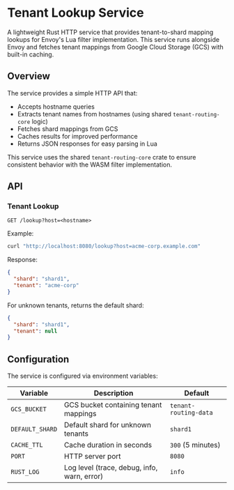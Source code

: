 # Tenant Lookup Service

A lightweight Rust HTTP service that provides tenant-to-shard mapping lookups for Envoy's Lua filter implementation. This service runs alongside Envoy and fetches tenant mappings from Google Cloud Storage (GCS) with built-in caching.

## Overview

The service provides a simple HTTP API that:
- Accepts hostname queries
- Extracts tenant names from hostnames (using shared `tenant-routing-core` logic)
- Fetches shard mappings from GCS
- Caches results for improved performance
- Returns JSON responses for easy parsing in Lua

This service uses the shared `tenant-routing-core` crate to ensure consistent behavior with the WASM filter implementation.

## API

### Tenant Lookup
```
GET /lookup?host=<hostname>
```

Example:
```bash
curl "http://localhost:8080/lookup?host=acme-corp.example.com"
```

Response:
```json
{
  "shard": "shard1",
  "tenant": "acme-corp"
}
```

For unknown tenants, returns the default shard:
```json
{
  "shard": "shard1",
  "tenant": null
}
```

## Configuration

The service is configured via environment variables:

| Variable | Description | Default |
|----------|-------------|---------|
| `GCS_BUCKET` | GCS bucket containing tenant mappings | `tenant-routing-data` |
| `DEFAULT_SHARD` | Default shard for unknown tenants | `shard1` |
| `CACHE_TTL` | Cache duration in seconds | `300` (5 minutes) |
| `PORT` | HTTP server port | `8080` |
| `RUST_LOG` | Log level (trace, debug, info, warn, error) | `info` |
